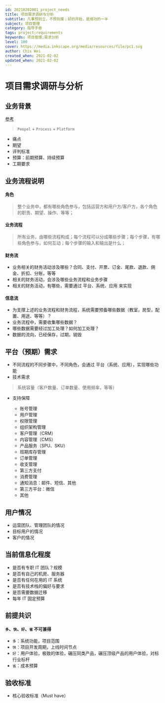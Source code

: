 ```yaml
---
id: 20210202001_project_needs
title: 项目需求调研与分析
subtitle: 凡事预则立，不预则废；好的开始，是成功的一半
subject: 项目管理
category: 指导手册
tags: project;requirements
keywords: 项目管理;需求分析
level: 100
cover: https://media.inkscape.org/media/resources/file/pc1.svg
author: Chis Wei
created_when: 2021-02-02
updated_when: 2021-02-02
---
```


# 项目需求调研与分析

## 业务背景

[参考](https://www.processon.com/view/link/5ef91bfa1e0853263748aa46)

> `Peopel` + `Process` + `Platform`

- 痛点
- 期望
- 评判标准
- 预算：前期预算、持续预算
- 工期要求

## 业务流程说明

####	角色

> 整个业务中，都有哪些角色参与，包括运营方和用户方/客户方，各个角色的职责、期望、操作、等等；

####	业务流程

> 所有业务，由哪些流程构成；每个流程可以分成哪些步骤；每个步骤，有哪些角色参与，如何互动；每个步骤的输入和输出是什么；

#### 财务流

-	业务相关的财务活动涉及哪些？合同、支付、开票、订金、尾款、退款、佣金、折扣、分账，等等
-	相关的财务活动，会涉及哪些业务流程和业务步骤
-	相关的财务活动，有哪些，需要通过 平台、系统、应用 来实现

#### 信息流

-	为支撑上述的业务流程和财务流程，系统需要预备哪些数据（教室，房型，配置、用途、等等）？
-	业务流程中，需要收集哪些数据？
-	哪些数据需要经过加工处理？如何加工处理？
-	数据的流向，已经保存，过期，销毁

## 平台（预期）需求

-	不同流程的不同步骤中，不同角色，会通过 平台（系统、应用），实现哪些功能
- 技术需求

> 系统容量（客户数量、订单数量、使用频率，等等）

- 支持保障

  + 账号管理
  + 用户管理
  + 权限管理
  + 组织架构管理
  + 客户管理（CRM）
  + 内容管理（CMS）
  + 产品服务（SPU、SKU）
  + 班期库存管理
  + 订单管理
  + 收支管理
  + 第三方支付
  + 消费管理
  + 通知消息：邮件、短信、其他
  + 第三方平台：微信
  + 其他

## 用户情况

-	运营团队、管理团队的情况
-	目标用户的情况
-	客户的情况

## 当前信息化程度

- 是否有专职 IT 团队？规模
- 是否有自己的机房、服务器
- 是否有任何在用的 IT 系统
- 是否有技术栈的偏好与要求
- 是否需要数据迁移
- 每年 IT 固定预算

## 前提共识

#### `多`、`快`、`好`、`省` 不可兼得

- `多`：系统功能，项目范围
- `快`：项目开发周期，上线时间节点
- `好`：用户体验，极致的体验，碾压同类产品，碾压顶级产品的用户体验，对标行业标杆
- `省`：成本预算

## 验收标准

- 核心验收标准（Must have）
